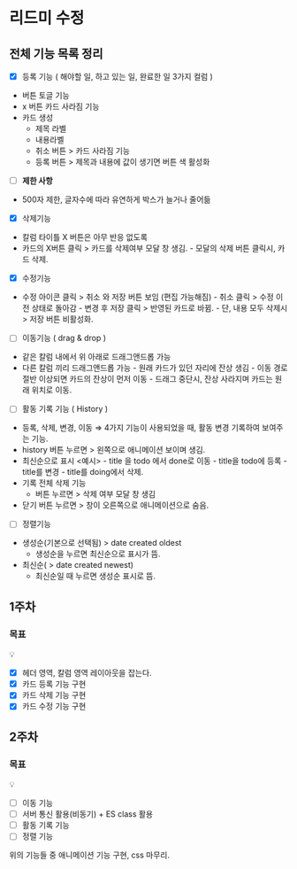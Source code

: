 # 리드미 수정

## 전체 기능 목록 정리

- [x] 등록 기능 ( 해야할 일, 하고 있는 일, 완료한 일 3가지 컬럼 )
- 버튼 토글 기능
- x 버튼 카드 사라짐 기능
- 카드 생성
  - 제목 라벨
  - 내용라벨
  - 취소 버튼 > 카드 사라짐 기능
  - 등록 버튼 > 제목과 내용에 값이 생기면 버튼 색 활성화
- [ ] **제한 사항**
- 500자 제한, 글자수에 따라 유연하게 박스가 늘거나 줄어듦

- [x] 삭제기능
- 칼럼 타이틀 X 버튼은 아무 반응 없도록
- 카드의 X버튼 클릭 > 카드를 삭제여부 모달 창 생김. - 모달의 삭제 버튼 클릭시, 카드 삭제.
- [x] 수정기능
- 수정 아이콘 클릭 > 취소 와 저장 버튼 보임 (편집 가능해짐) - 취소 클릭 > 수정 이전 상태로 돌아감 - 변경 후 저장 클릭 > 반영된 카드로 바뀜. - 단, 내용 모두 삭제시 > 저장 버튼 비활성화.

- [ ] 이동기능 ( drag & drop )
- 같은 칼럼 내에서 위 아래로 드래그앤드롭 가능
- 다른 칼럼 끼리 드래그앤드롭 가능 - 원래 카드가 있던 자리에 잔상 생김 - 이동 경로 절반 이상되면 카드의 잔상이 먼저 이동 - 드래그 중단시, 잔상 사라지며 카드는 원래 위치로 이동.
- [ ] 활동 기록 기능 ( History )
- 등록, 삭제, 변경, 이동 ⇒ 4가지 기능이 사용되었을 때, 활동 변경 기록하여 보여주는 기능.
- history 버튼 누르면 > 왼쪽으로 애니메이션 보이며 생김.
- 최신순으로 표시
  <예시> - title 을 todo 에서 done로 이동 - title을 todo에 등록 - title를 변경 - title를 doing에서 삭제.
- 기록 전체 삭제 기능
  - 버튼 누르면 > 삭제 여부 모달 창 생김
- 닫기 버튼 누르면 > 창이 오른쪽으로 애니메이션으로 숨음.
- [ ] 정렬기능
- 생성순(기본으로 선택됨) > date created oldest
  - 생성순을 누르면 최신순으로 표시가 뜸.
- 최신순( > date created newest)
  - 최신순일 때 누르면 생성순 표시로 뜸.

## 1주차

### 목표

<aside>
💡

- [x] 헤더 영역, 칼럼 영역 레이아웃을 잡는다.
- [x] 카드 등록 기능 구현
- [x] 카드 삭제 기능 구현
- [x] 카드 수정 기능 구현
</aside>

## 2주차

### 목표

<aside>
💡

- [ ] 이동 기능
- [ ] 서버 통신 활용(비동기) + ES class 활용
- [ ] 활동 기록 기능
- [ ] 정렬 기능

위의 기능들 중 애니메이션 기능 구현, css 마무리.

</aside>
